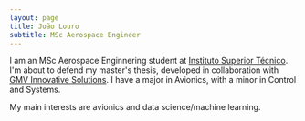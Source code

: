 ```yaml
---
layout: page
title: João Louro
subtitle: MSc Aerospace Engineer
---
```


I am an MSc Aerospace Enginnering student at [Instituto Superior Técnico](https://tecnico.ulisboa.pt/en/). I'm about to defend my master's thesis, developed in collaboration with [GMV Innovative Solutions](https://www.gmv.com/en/). I have a major in Avionics, with a minor in Control and Systems.

My main interests are avionics and data science/machine learning.
